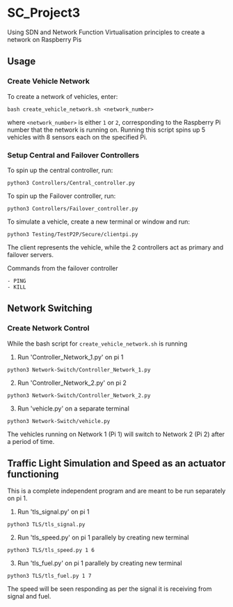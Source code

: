 # SC_Project3
Using SDN and Network Function Virtualisation principles to create a network on Raspberry Pis

## Usage
### Create Vehicle Network
To create a network of vehicles, enter:
```
bash create_vehicle_network.sh <network_number>
```
where `<network_number>` is either `1` or `2`, corresponding to the Raspberry Pi number that the network is running on. Running this script spins up 5 vehicles with 8 sensors each on the specified Pi.

### Setup Central and Failover Controllers
To spin up the central controller, run:
```
python3 Controllers/Central_controller.py
```
To spin up the Failover controller, run:
```
python3 Controllers/Failover_controller.py
```
To simulate a vehicle, create a new terminal or window and run:
```
python3 Testing/TestP2P/Secure/clientpi.py
```

The client represents the vehicle, while the 2 controllers act as primary and failover servers.

Commands from the failover controller
```
- PING
- KILL
```

## Network Switching
### Create Network Control
While the bash script for `create_vehicle_network.sh` is running

1. Run 'Controller_Network_1.py' on pi 1
```
python3 Network-Switch/Controller_Network_1.py
```
2. Run 'Controller_Network_2.py' on pi 2
```
python3 Network-Switch/Controller_Network_2.py
```
3. Run 'vehicle.py' on a separate terminal
```
python3 Network-Switch/vehicle.py
```

The vehicles running on Network 1 (Pi 1) will switch to Network 2 (Pi 2) after a period of time.


## Traffic Light Simulation and Speed as an actuator functioning
This is a complete independent program and are meant to be run separately on pi 1.

1. Run 'tls_signal.py' on pi 1
```
python3 TLS/tls_signal.py
```

2. Run 'tls_speed.py' on pi 1 parallely by creating new terminal
```
python3 TLS/tls_speed.py 1 6 
```

3. Run 'tls_fuel.py' on pi 1 parallely by creating new terminal
```
python3 TLS/tls_fuel.py 1 7
```

The speed will be seen responding as per the signal it is receiving  from signal and fuel.
